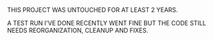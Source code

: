 THIS PROJECT WAS UNTOUCHED FOR AT LEAST 2 YEARS.

A TEST RUN I'VE DONE RECENTLY WENT FINE BUT THE CODE STILL NEEDS REORGANIZATION, CLEANUP AND FIXES.